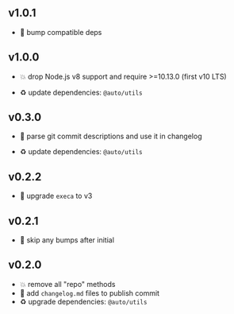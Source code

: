 ## v1.0.1

* 🐞 bump compatible deps

## v1.0.0

* 💥 drop Node.js v8 support and require >=10.13.0 (first v10 LTS)

* ♻️ update dependencies: `@auto/utils`

## v0.3.0

* 🌱 parse git commit descriptions and use it in changelog

* ♻️ update dependencies: `@auto/utils`

## v0.2.2

* 🐞 upgrade `execa` to v3

## v0.2.1

* 🐞 skip any bumps after initial

## v0.2.0

* 💥 remove all "repo" methods
* 🌱 add `changelog.md` files to publish commit
* ♻️ upgrade dependencies: `@auto/utils`
